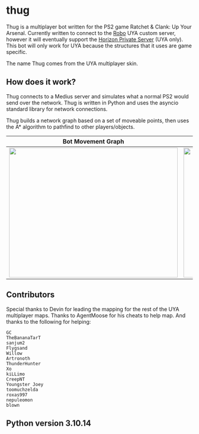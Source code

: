 # thug
Thug is a multiplayer bot written for the PS2 game Ratchet & Clank: Up Your Arsenal. Currently written to connect to the [Robo](https://github.com/jtjanecek/robo) UYA custom server, however it will eventually support the [Horizon Private Server](https://github.com/Horizon-Private-Server/horizon-server) (UYA only). This bot will only work for UYA because the structures that it uses are game specific.

The name Thug comes from the UYA multiplayer skin.

## How does it work?
Thug connects to a Medius server and simulates what a normal PS2 would send over the network. Thug is written in Python and uses the asyncio standard library for network connections. 

Thug builds a network graph based on a set of moveable points, then uses the A* algorithm to pathfind to other players/objects.

Bot Movement Graph             |  In Game View
:-------------------------:|:-------------------------:
<img src="https://raw.githubusercontent.com/jtjanecek/thug/master/assets/scatter_command_center.png" width="455" height="350">  |  <img src="https://raw.githubusercontent.com/jtjanecek/thug/master/assets/command_center.jpg" width="455" height="350">

## Contributors
Special thanks to Devin for leading the mapping for the rest of the UYA multiplayer maps. Thanks to AgentMoose for his cheats to help map. And thanks to the following for helping:
```
GC
TheBananaTarT
sanjum2
Flygsand
Willow
Artronoth
ThunderHunter
Xo
kiLLimo
CreepNT
Youngster Joey
toomuchzelda
roxas997
nepuleomon
blown
```

## Python version 3.10.14
